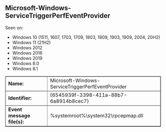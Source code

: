 ## Microsoft-Windows-ServiceTriggerPerfEventProvider

Seen on:
* Windows 10 (1511, 1607, 1703, 1709, 1803, 1809, 1903, 1909, 2004, 20H2)
* Windows 11 (21H2)
* Windows 2012
* Windows 2016
* Windows 2019
* Windows 8.0
* Windows 8.1

<table border="1" class="docutils">
  <tbody>
    <tr>
      <td><b>Name:</b></td>
      <td>Microsoft-Windows-ServiceTriggerPerfEventProvider</td>
    </tr>
    <tr>
      <td><b>Identifier:</b></td>
      <td>{6545939f-3398-411a-88b7-6a8914b8cec7}</td>
    </tr>
    <tr>
      <td><b>Event message file(s):</b></td>
      <td>%systemroot%\system32\rpcepmap.dll</td>
    </tr>
  </tbody>
</table>

&nbsp;

